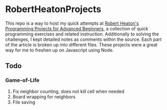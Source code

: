 # RobertHeatonProjects
This repo is a way to host my quick attempts at [Robert Heaton's Programming Projects for Advanced Beginners](https://robertheaton.com/2018/07/20/project-2-game-of-life/), a collection of quick programming exercises and related instruction. Additionally to solving the challenges, I kept detailed notes as comments within the source. Each part of the article is broken up into different files. These projects were a great way for me to freshen up on Javascript using Node. 

## Todo
### Game-of-Life
1. Fix neighbor counting, does not kill cell when needed
2. Board wrapping for neighbors
3. File saving